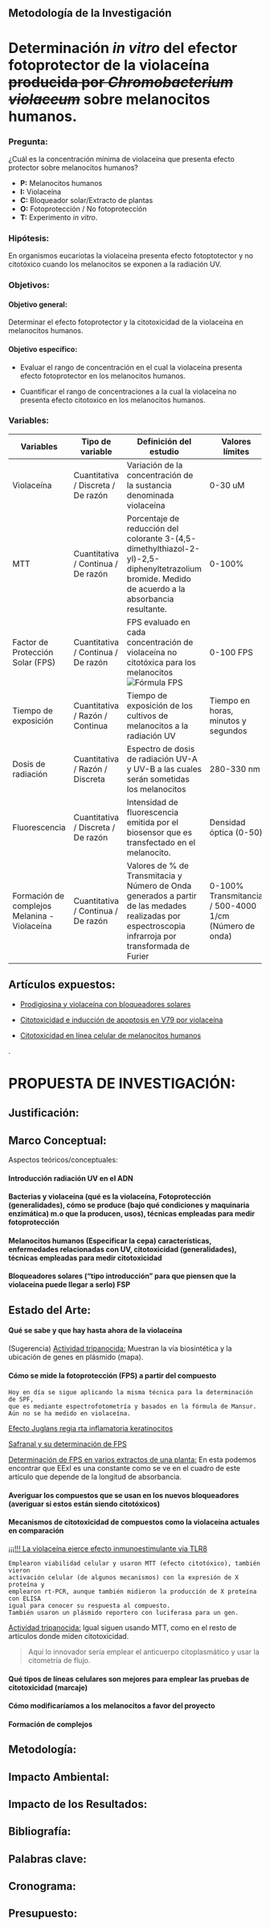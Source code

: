 ## Metodología de la Investigación

# Determinación _in vitro_ del efector fotoprotector de la violaceína ~~producida por _Chromobacterium violaceum_~~ sobre melanocitos humanos.

### Pregunta:

¿Cuál es la concentración mínima de violaceína que presenta efecto protector sobre melanocitos humanos?

* __P:__ Melanocitos humanos
* __I:__ Violaceína
* __C:__ Bloqueador solar/Extracto de plantas
* __O:__ Fotoprotección / No fotoprotección
* __T:__ Experimento _in vitro_.

### Hipótesis:

En organismos eucariotas la violaceína presenta efecto fotoptotector y no citotóxico cuando los melanocitos se exponen a la radiación UV. 

### Objetivos:

#### Objetivo general:

Determinar el efecto fotoprotector y la citotoxicidad de la violaceína en melanocitos humanos.

#### Objetivo específico:

* Evaluar el rango de concentración en el cual la violaceína presenta efecto fotoprotector en los melanocitos humanos.

* Cuantificar el rango de concentraciones a la cual la violaceína no presenta efecto citotoxico en los melanocitos humanos.

### Variables:

__Variables__ | __Tipo de variable__ | __Definición del estudio__ | __Valores límites__
--- | --- | --- | ---
Violaceína | Cuantitativa / Discreta / De razón | Variación de la concentración de la sustancia denominada violaceína | 0-30 uM
MTT | Cuantitativa / Continua / De razón | Porcentaje de reducción del colorante 3-(4,5-dimethylthiazol-2-yl)-2,5-diphenyltetrazolium bromide. Medido de acuerdo a la absorbancia resultante. | 0-100%
Factor de Protección Solar (FPS) | Cuantitativa / Continua / De razón | FPS evaluado en cada concentración de violaceína no citotóxica para los melanocitos ![Fórmula FPS](https://www.researchgate.net/profile/Natalia_Castejon/post/Does_anyone_know_how_to_apply_the_concentration_correction_factor_in_Mansur_equation_to_calculate_the_SPF_in_vitro/attachment/5c977f9b3843b0342432f3e7/AS%3A739963587018759%401553432475796/image/Mansur+equation.jpg) | 0-100 FPS
Tiempo de exposición | Cuantitativa / Razón / Continua | Tiempo de exposición de los cultivos de melanocitos a la radiación UV | Tiempo en horas, minutos y segundos
Dosis de radiación | Cuantitativa / Razón / Discreta | Espectro de dosis de radiación UV-A y UV-B a las cuales serán sometidas los melanocitos | 280-330 nm
Fluorescencia | Cuantitativa / Discreta / De razón | Intensidad de fluorescencia emitida por el biosensor que es transfectado en el melanocito. | Densidad óptica (0-50)
Formación de complejos Melanina - Violaceína | Cuantitativa / Continua / De razón | Valores de % de Transmitacia y Número de Onda generados a partir de las medades realizadas por espectroscopia infrarroja por transformada de Furier | 0-100% Transmitancia / 500-4000 1/cm (Número de onda)

## Artículos expuestos:

+ [Prodigiosina y violaceína con bloqueadores solares](Violaceina/violaceinandprodigiosinsunscreens.pdf)

+ [Citotoxicidad e inducción de apoptosis en V79 por violaceína](CitotoxicidadyMelanocitos/violaceincitotoxicityandapoptosisV79.pdf)

+ [Citotoxicidad en línea celular de melanocitos humanos](CitotoxicidadyMelanocitos/beberok2013.pdf)

.

# PROPUESTA DE INVESTIGACIÓN:

## Justificación:



## Marco Conceptual:

Aspectos teóricos/conceptuales:

#### Introducción radiación UV en el ADN

#### Bacterias y violaceína (qué es la violaceína, Fotoprotección (generalidades), cómo se produce (bajo qué condiciones y maquinaria enzimática) m.o que la producen, usos), técnicas empleadas para medir fotoprotección 

#### Melanocitos humanos (Especificar la cepa) características, enfermedades relacionadas con UV, citotoxicidad (generalidades), técnicas empleadas para medir citotoxicidad 

#### Bloqueadores solares (“tipo introducción” para que piensen que la violaceína puede llegar a serlo) FSP

## Estado del Arte:

#### Qué se sabe y que hay hasta ahora de la violaceína

(Sugerencia) [Actividad tripanocida:](https://link.springer.com/article/10.1186/s12896-018-0428-z) Muestran la vía biosintética y la ubicación de genes en plásmido (mapa).

#### Cómo se mide la fotoprotección (FPS) a partir del compuesto

```
Hoy en día se sigue aplicando la misma técnica para la determinación de SPF,
que es mediante espectrofotometría y basados en la fórmula de Mansur.
Aún no se ha medido en violaceína.
```

[Efecto Juglans regia rta inflamatoria keratinocitos](https://sci-hub.ren/10.1016/j.phymed.2018.03.024)

[Safranal y su determinación de FPS](https://bibliotecavirtual.uis.edu.co:2191/science/article/pii/S0045206817307307#b0210)

[Determinación de FPS en varios extractos de una planta:](http://www.plantarchives.com/file/SPL%20ISSUE%20SUPP%202,2019/33%20(185-187).pdf) En esta podemos encontrar que EExI es una constante como se ve en el cuadro de este artículo que depende de la longitud de absorbancia.

#### Averiguar los compuestos que se usan en los nuevos bloqueadores (averiguar si estos están siendo citotóxicos)

#### Mecanismos de citotoxicidad de compuestos como la violaceína actuales en comparación

[¡¡¡!!! La violaceína ejerce efecto inmunoestimulante via TLR8](https://www.nature.com/articles/s41598-019-50038-x)

```
Emplearon viabilidad celular y usaron MTT (efecto citotóxico), también vieron
activación celular (de algunos mecanismos) con la expresión de X proteína y
emplearon rt-PCR, aunque también midieron la producción de X proteína con ELISA
igual para conocer su respuesta al compuesto.
También usaron un plásmido reportero con luciferasa para un gen.
```

[Actividad tripanocida:](https://link.springer.com/article/10.1186/s12896-018-0428-z) Igual siguen usando MTT, como en el resto de artículos donde miden citotoxicidad.

> Aquí lo innovador sería emplear el anticuerpo citoplasmático y usar la citometría de flujo.

#### Qué tipos de líneas celulares son mejores para emplear las pruebas de citotoxicidad (marcaje)

#### Cómo modificaríamos a los melanocitos a favor del proyecto

#### Formación de complejos

## Metodología:



## Impacto Ambiental:



## Impacto de los Resultados:



## Bibliografía:



## Palabras clave:



## Cronograma:



## Presupuesto:






